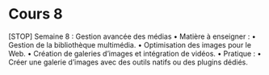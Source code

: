 

# Cours 8
[STOP]
Semaine 8 : Gestion avancée des médias
	•	Matière à enseigner :
	•	Gestion de la bibliothèque multimédia.
	•	Optimisation des images pour le Web.
	•	Création de galeries d’images et intégration de vidéos.
	•	Pratique :
	•	Créer une galerie d’images avec des outils natifs ou des plugins dédiés.
